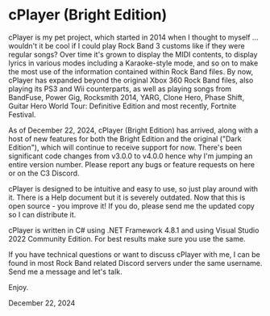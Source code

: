 # cPlayer (Bright Edition)

cPlayer is my pet project, which started in 2014 when I thought to myself ... wouldn't it be cool if I could play Rock Band 3 customs like if they were regular songs?
Over time it's grown to display the MIDI contents, to display lyrics in various modes including a Karaoke-style mode, and so on to make the most use of the information contained within Rock Band files.
By now, cPlayer has expanded beyond the original Xbox 360 Rock Band files, also playing its PS3 and Wii counterparts, as well as playing songs from BandFuse, Power Gig, Rocksmith 2014, YARG, Clone Hero, Phase Shift, Guitar Hero World Tour: Definitive Edition and most recently, Fortnite Festival.

As of December 22, 2024, cPlayer (Bright Edition) has arrived, along with a host of new features for both the Bright Edition and the original ("Dark Edition"), which will continue to receive support for now.
There's been significant code changes from v3.0.0 to v4.0.0 hence why I'm jumping an entire version number. Please report any bugs or feature requests on here or on the C3 Discord.

cPlayer is designed to be intuitive and easy to use, so just play around with it. There is a Help document but it is severely outdated. Now that this is open source - you improve it! If you do, please send me the updated copy so I can distribute it.

cPlayer is written in C# using .NET Framework 4.8.1 and using Visual Studio 2022 Community Edition. For best results make sure you use the same.

If you have technical questions or want to discuss cPlayer with me, I can be found in most Rock Band related Discord servers under the same username. Send me a message and let's talk.

Enjoy.

December 22, 2024
